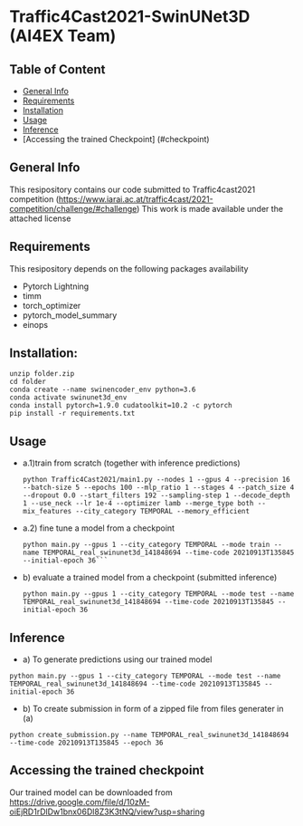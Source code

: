 # Traffic4Cast2021-SwinUNet3D (AI4EX Team)

## Table of Content
* [General Info](#general-info)
* [Requirements](#requirements)
* [Installation](#installation)
* [Usage](#usage)
* [Inference](#inference)
* [Accessing the trained Checkpoint] (#checkpoint)

## General Info
This resipository contains our code submitted to Traffic4cast2021 competition (https://www.iarai.ac.at/traffic4cast/2021-competition/challenge/#challenge)
This work is made available under the attached license

## Requirements
This resipository depends on the following packages availability
- Pytorch Lightning
- timm
- torch_optimizer
- pytorch_model_summary
- einops

## Installation:
```
unzip folder.zip
cd folder
conda create --name swinencoder_env python=3.6
conda activate swinunet3d_env
conda install pytorch=1.9.0 cudatoolkit=10.2 -c pytorch
pip install -r requirements.txt
```

## Usage
- a.1)train from scratch (together with inference predictions)
    ```
    python Traffic4Cast2021/main1.py --nodes 1 --gpus 4 --precision 16 --batch-size 5 --epochs 100 --mlp_ratio 1 --stages 4 --patch_size 4 --dropout 0.0 --start_filters 192 --sampling-step 1 --decode_depth 1 --use_neck --lr 1e-4 --optimizer lamb --merge_type both --mix_features --city_category TEMPORAL --memory_efficient
    ```
- a.2) fine tune a model from a checkpoint
    ```
    python main.py --gpus 1 --city_category TEMPORAL --mode train --name TEMPORAL_real_swinunet3d_141848694 --time-code 20210913T135845 --initial-epoch 36```

- b) evaluate a trained model from a checkpoint (submitted inference)
    ```
    python main.py --gpus 1 --city_category TEMPORAL --mode test --name TEMPORAL_real_swinunet3d_141848694 --time-code 20210913T135845 --initial-epoch 36
    ```
 
## Inference
- a) To generate predictions using our trained model
```
python main.py --gpus 1 --city_category TEMPORAL --mode test --name TEMPORAL_real_swinunet3d_141848694 --time-code 20210913T135845 --initial-epoch 36
```

- b) To create submission in form of a zipped file from files generater in (a)
```
python create_submission.py --name TEMPORAL_real_swinunet3d_141848694 --time-code 20210913T135845 --epoch 36
```

## Accessing the trained checkpoint
Our trained model can be downloaded from https://drive.google.com/file/d/10zM-oiEjRD1rDlDw1bnx06Dl8Z3K3tNQ/view?usp=sharing
